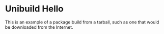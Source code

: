 # Unibuild Hello

This is an example of a package build from a tarball, such as one that
would be downloaded from the Internet.
